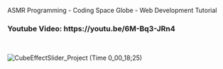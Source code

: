 ASMR Programming - Coding Space Globe - Web Development Tutorial
<br>
<h3>
Youtube Video: https://youtu.be/6M-Bq3-JRn4
</h3>

</br>

![CubeEffectSlider_Project (Time 0_00_18;25)](https://github.com/academynet/CubeEffectSlider/assets/139820934/8cb8e3c6-8b09-40f6-b15a-434ceed60464)
